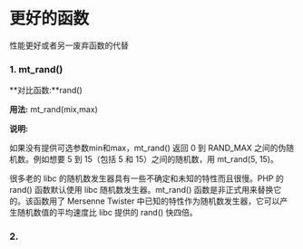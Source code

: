 # 更好的函数

性能更好或者另一废弃函数的代替

### 1. mt\_rand\(\)

**对比函数:**rand\(\)

**用法:** mt\_rand\(mix,max\)

**说明:**

如果没有提供可选参数min和max，mt\_rand\(\) 返回 0 到 RAND\_MAX 之间的伪随机数。例如想要 5 到 15（包括 5 和 15）之间的随机数，用 mt\_rand\(5, 15\)。

很多老的 libc 的随机数发生器具有一些不确定和未知的特性而且很慢。PHP 的 rand\(\) 函数默认使用 libc 随机数发生器。mt\_rand\(\) 函数是非正式用来替换它的。该函数用了 Mersenne Twister 中已知的特性作为随机数发生器，它可以产生随机数值的平均速度比 libc 提供的 rand\(\) 快四倍。

### 2.



